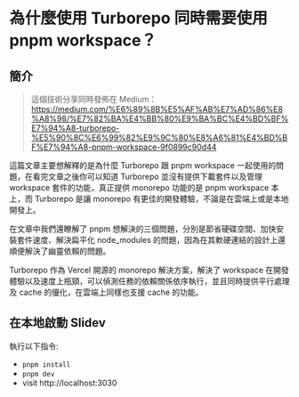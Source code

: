 # 為什麼使用 Turborepo 同時需要使用 pnpm workspace？

## 簡介

> 這個技術分享同時發佈在 Medium：https://medium.com/%E6%89%8B%E5%AF%AB%E7%AD%86%E8%A8%98/%E7%82%BA%E4%BB%80%E9%BA%BC%E4%BD%BF%E7%94%A8-turborepo-%E5%90%8C%E6%99%82%E9%9C%80%E8%A6%81%E4%BD%BF%E7%94%A8-pnpm-workspace-9f0899c90d44

這篇文章主要想解釋的是為什麼 Turborepo 跟 pnpm workspace 一起使用的問題，在看完文章之後你可以知道 Turborepo 並沒有提供下載套件以及管理 workspace 套件的功能，真正提供 monorepo 功能的是 pnpm workspace 本上，而 Turborepo 是讓 monorepo 有更佳的開發體驗，不論是在雲端上或是本地開發上。

在文章中我們還瞭解了 pnpm 想解決的三個問題，分別是節省硬碟空間、加快安裝套件速度、解決扁平化 node_modules 的問題，因為在其軟硬連結的設計上還順便解決了幽靈依賴的問題。

Turborepo 作為 Vercel 開源的 monorepo 解決方案，解決了 workspace 在開發體驗以及速度上瓶頸，可以偵測任務的依賴關係依序執行，並且同時提供平行處理及 cache 的優化，在雲端上同樣也支援 cache 的功能。

## 在本地啟動 Slidev

執行以下指令:

- `pnpm install`
- `pnpm dev`
- visit http://localhost:3030
